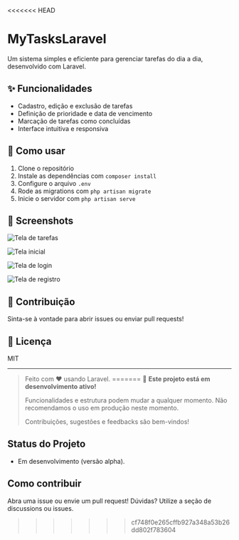 <<<<<<< HEAD
# MyTasksLaravel

Um sistema simples e eficiente para gerenciar tarefas do dia a dia, desenvolvido com Laravel.

## ✨ Funcionalidades

- Cadastro, edição e exclusão de tarefas
- Definição de prioridade e data de vencimento
- Marcação de tarefas como concluídas
- Interface intuitiva e responsiva

## 🚀 Como usar

1. Clone o repositório
2. Instale as dependências com `composer install`
3. Configure o arquivo `.env`
4. Rode as migrations com `php artisan migrate`
5. Inicie o servidor com `php artisan serve`

## 📸 Screenshots

![Tela de tarefas](public/assets/img/print1.png)

![Tela inicial](public/assets/img/print2.png)

![Tela de login](public/assets/img/print3.png)

![Tela de registro](public/assets/img/print4.png)

## 🤝 Contribuição

Sinta-se à vontade para abrir issues ou enviar pull requests!

## 📄 Licença

MIT

---

> Feito com ❤️ usando Laravel.
=======
> 🚧 **Este projeto está em desenvolvimento ativo!**
>
> Funcionalidades e estrutura podem mudar a qualquer momento. Não recomendamos o uso em produção neste momento.
>
> Contribuições, sugestões e feedbacks são bem-vindos!

## Status do Projeto

- Em desenvolvimento (versão alpha).


## Como contribuir

Abra uma issue ou envie um pull request! Dúvidas? Utilize a seção de discussions ou issues.
>>>>>>> cf748f0e265cffb927a348a53b26dd802f783604

